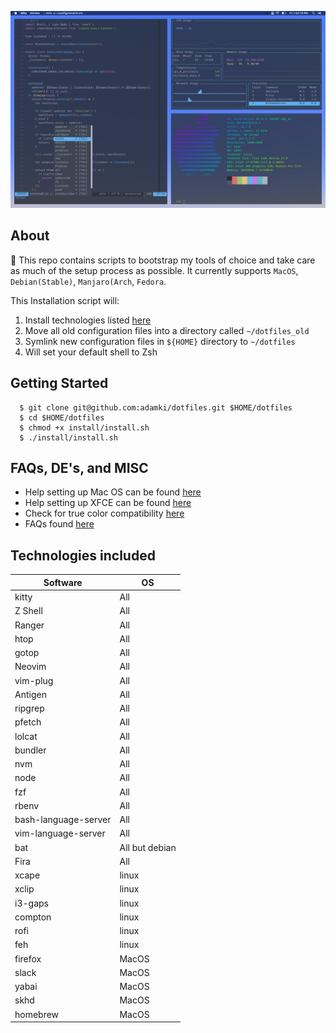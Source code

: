 ![Screenshot](desktop.png)

## About
👋 This repo contains scripts to bootstrap my tools of choice and take care as much of the setup process as possible.  It currently supports `MacOS`, `Debian(Stable)`, `Manjaro(Arch`, `Fedora`.


This Installation script will:

  1. Install technologies listed [here](#technologies-included)
  2. Move all old configuration files into a directory called `~/dotfiles_old`
  3. Symlink new configuration files in `${HOME}` directory to `~/dotfiles`
  4. Will set your default shell to Zsh

## Getting Started
  ```
    $ git clone git@github.com:adamki/dotfiles.git $HOME/dotfiles
    $ cd $HOME/dotfiles
    $ chmod +x install/install.sh
    $ ./install/install.sh
  ```

## FAQs, DE's, and MISC
* Help setting up Mac OS can be found [here]('./docs/MACOS.md')
* Help setting up XFCE can be found [here]('./docs/XFCE.md')
* Check for true color compatibility [here]('./docs/true-colors.md')
* FAQs found [here]('./docs/FAQ.md')

## Technologies included

| Software  |    OS      |
|-----------|------------|
| kitty     |    All    |
| Z Shell   |    All    |
| Ranger    |    All    |
| htop      |    All    |
| gotop     |    All    |
| Neovim    |    All    |
| vim-plug  |    All    |
| Antigen   |    All    |
| ripgrep   |    All    |
| pfetch    |    All    |
| lolcat    |    All    |
| bundler   |    All    |
| nvm       |    All    |
| node      |    All    |
| fzf       |    All    |
| rbenv     |    All    |
| bash-language-server      |    All    |
| vim-language-server      |    All    |
| bat       |    All but debian    |
| Fira      |    All    |
| xcape     |    linux   |
| xclip     |    linux   |
| i3-gaps   |    linux   |
| compton   |    linux   |
| rofi      |    linux   |
| feh       |    linux   |
| firefox   |    MacOS   |
| slack     |    MacOS   |
| yabai     |    MacOS   |
| skhd      |    MacOS   |
| homebrew  |    MacOS   |
